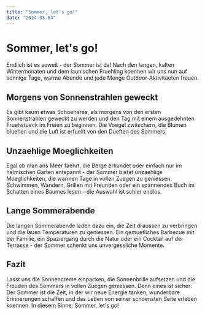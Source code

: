 ```yaml
---
title: "Sommer, let's go!"
date: "2024-05-04"
---
```


# Sommer, let's go!

Endlich ist es soweit - der Sommer ist da! Nach den langen, kalten Wintermonaten und dem launischen Fruehling koennen wir uns nun auf sonnige Tage, warme Abende und jede Menge Outdoor-Aktivitaeten freuen.

## Morgens von Sonnenstrahlen geweckt

Es gibt kaum etwas Schoeneres, als morgens von den ersten Sonnenstrahlen geweckt zu werden und den Tag mit einem ausgedehnten Fruehstueck im Freien zu beginnen. Die Voegel zwitschern, die Blumen bluehen und die Luft ist erfuellt von den Dueften des Sommers.

## Unzaehlige Moeglichkeiten

Egal ob man ans Meer faehrt, die Berge erkundet oder einfach nur im heimischen Garten entspannt - der Sommer bietet unzaehlige Moeglichkeiten, die warmen Tage in vollen Zuegen zu geniessen. Schwimmen, Wandern, Grillen mit Freunden oder ein spannendes Buch im Schatten eines Baumes lesen - die Auswahl ist schier endlos.

## Lange Sommerabende

Die langen Sommerabende laden dazu ein, die Zeit draussen zu verbringen und die lauen Temperaturen zu geniessen. Ein gemuetliches Barbecue mit der Familie, ein Spaziergang durch die Natur oder ein Cocktail auf der Terrasse - der Sommer schenkt uns unvergessliche Momente.

## Fazit

Lasst uns die Sonnencreme einpacken, die Sonnenbrille aufsetzen und die Freuden des Sommers in vollen Zuegen geniessen. Denn eines ist sicher: Der Sommer ist die Zeit, in der wir neue Energie tanken, wunderbare Erinnerungen schaffen und das Leben von seiner schoensten Seite erleben koennen. In diesem Sinne: Sommer, let's go! 